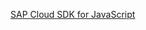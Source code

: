 <a href="https://sap.github.io/cloud-sdk/docs/js/api-reference-js-ts" rel="">SAP Cloud SDK for JavaScript</a>
